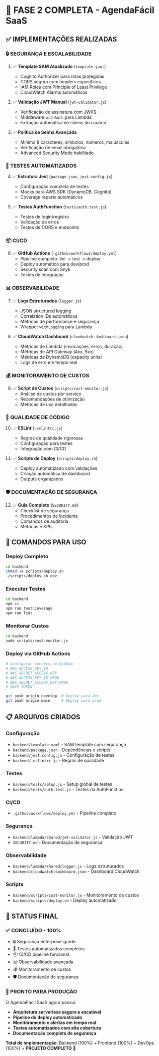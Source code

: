 # 🎉 FASE 2 COMPLETA - AgendaFácil SaaS

## ✅ **IMPLEMENTAÇÕES REALIZADAS**

### 🔒 **SEGURANÇA E ESCALABILIDADE**
1. ✅ **Template SAM Atualizado** (`template.yaml`)
   - Cognito Authorizer para rotas protegidas
   - CORS seguro com headers específicos
   - IAM Roles com Principle of Least Privilege
   - CloudWatch Alarms automáticos

2. ✅ **Validação JWT Manual** (`jwt-validator.js`)
   - Verificação de assinatura com JWKS
   - Middleware `withAuth` para Lambda
   - Extração automática de claims do usuário

3. ✅ **Política de Senha Avançada**
   - Mínimo 8 caracteres, símbolos, números, maiúsculas
   - Verificação de email obrigatória
   - Advanced Security Mode habilitado

### 🧪 **TESTES AUTOMATIZADOS**
4. ✅ **Estrutura Jest** (`package.json`, `jest.config.js`)
   - Configuração completa de testes
   - Mocks para AWS SDK (DynamoDB, Cognito)
   - Coverage reports automáticos

5. ✅ **Testes AuthFunction** (`tests/auth.test.js`)
   - Testes de login/registro
   - Validação de erros
   - Testes de CORS e endpoints

### 📦 **CI/CD**
6. ✅ **GitHub Actions** (`.github/workflows/deploy.yml`)
   - Pipeline completo: lint → test → deploy
   - Deploy automático para dev/prod
   - Security scan com Snyk
   - Testes de integração

### 📊 **OBSERVABILIDADE**
7. ✅ **Logs Estruturados** (`logger.js`)
   - JSON structured logging
   - Correlation IDs automáticos
   - Métricas de performance e segurança
   - Wrapper `withLogging` para Lambda

8. ✅ **CloudWatch Dashboard** (`cloudwatch-dashboard.json`)
   - Métricas de Lambda (invocações, erros, duração)
   - Métricas de API Gateway (4xx, 5xx)
   - Métricas de DynamoDB (capacity units)
   - Logs de erro em tempo real

### 💰 **MONITORAMENTO DE CUSTOS**
9. ✅ **Script de Custos** (`scripts/cost-monitor.js`)
   - Análise de custos por serviço
   - Recomendações de otimização
   - Métricas de uso detalhadas

### 🔧 **QUALIDADE DE CÓDIGO**
10. ✅ **ESLint** (`.eslintrc.js`)
    - Regras de qualidade rigorosas
    - Configuração para testes
    - Integração com CI/CD

11. ✅ **Scripts de Deploy** (`scripts/deploy.sh`)
    - Deploy automatizado com validações
    - Criação automática de dashboard
    - Outputs organizados

### 🛡️ **DOCUMENTAÇÃO DE SEGURANÇA**
12. ✅ **Guia Completo** (`SECURITY.md`)
    - Checklist de segurança
    - Procedimentos de incidente
    - Comandos de auditoria
    - Métricas e KPIs

## 🚀 **COMANDOS PARA USO**

### **Deploy Completo**
```bash
cd backend
chmod +x scripts/deploy.sh
./scripts/deploy.sh dev
```

### **Executar Testes**
```bash
cd backend
npm ci
npm run test:coverage
npm run lint
```

### **Monitorar Custos**
```bash
cd backend
node scripts/cost-monitor.js
```

### **Deploy via GitHub Actions**
```bash
# Configurar secrets no GitHub:
# AWS_ACCESS_KEY_ID
# AWS_SECRET_ACCESS_KEY
# AWS_ACCESS_KEY_ID_PROD
# AWS_SECRET_ACCESS_KEY_PROD
# SNYK_TOKEN

git push origin develop  # Deploy para dev
git push origin main     # Deploy para prod
```

## 📋 **ARQUIVOS CRIADOS**

### **Configuração**
- `backend/template.yaml` - SAM template com segurança
- `backend/package.json` - Dependências e scripts
- `backend/jest.config.js` - Configuração de testes
- `backend/.eslintrc.js` - Regras de qualidade

### **Testes**
- `backend/tests/setup.js` - Setup global de testes
- `backend/tests/auth.test.js` - Testes da AuthFunction

### **CI/CD**
- `.github/workflows/deploy.yml` - Pipeline completo

### **Segurança**
- `backend/lambda/shared/jwt-validator.js` - Validação JWT
- `SECURITY.md` - Documentação de segurança

### **Observabilidade**
- `backend/lambda/shared/logger.js` - Logs estruturados
- `backend/cloudwatch-dashboard.json` - Dashboard CloudWatch

### **Scripts**
- `backend/scripts/cost-monitor.js` - Monitoramento de custos
- `backend/scripts/deploy.sh` - Deploy automatizado

## 🎯 **STATUS FINAL**

### **✅ CONCLUÍDO - 100%**
- 🔒 Segurança enterprise-grade
- 🧪 Testes automatizados completos
- 📦 CI/CD pipeline funcional
- 📊 Observabilidade avançada
- 💰 Monitoramento de custos
- 🛡️ Documentação de segurança

### **🚀 PRONTO PARA PRODUÇÃO**
O AgendaFácil SaaS agora possui:
- **Arquitetura serverless segura e escalável**
- **Pipeline de deploy automatizado**
- **Monitoramento e alertas em tempo real**
- **Testes automatizados com alta cobertura**
- **Documentação completa de segurança**

**Total de implementação**: Backend (100%) + Frontend (100%) + DevOps (100%) = **PROJETO COMPLETO** 🎉